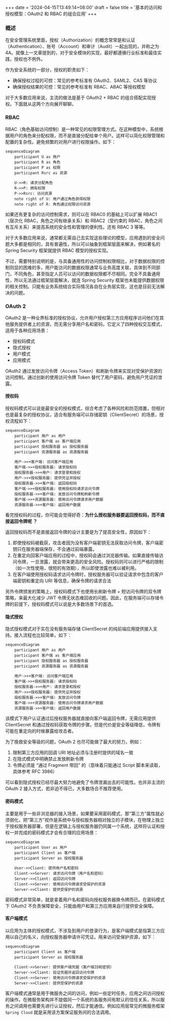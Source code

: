 +++
date = '2024-04-15T13:49:14+08:00'
draft = false
title = '基本的访问和授权模型：OAuth2 和 RBAC 的组合应用'
+++

### 概述

在安全管理系统里面，授权（Authorization）的概念常常是和认证（Authentication）、账号（Account）和审计（Audit）一起出现的，并称之为 4A。就像上一文章提到的，对于安全模块的实现，最好都遵循行业标准和最佳实践，授权也不例外。

作为安全系统的一部分，授权的职责如下：

* 确保授权过程的可控：常见的参考标准有 OAuth2、SAML2、CAS 等协议
* 确保授权结果的可控：常见的参考标准有 RBAC、ABAC 等授权模型

对于大多数应用来说，主流的做法是基于 OAuth2 + RBAC 的组合搭配实现授权。下面就从这两个方向展开聊聊。



### RBAC

RBAC（角色基础访问控制）是一种常见的权限管理方式。在这种模型中，系统根据用户的角色来分配权限，而不是直接分配给单个用户。这样可以简化权限管理和配置的复杂性。避免频繁的对用户进行权限操作。如下：

```mermaid
sequenceDiagram
    participant U as 用户
    participant R as 角色
    participant P as 权限
    participant Rsrc as 资源

    U->>R: 请求分配角色
    R->>P: 拥有权限
    P->>Rsrc: 访问资源
    note right of U: 用户通过角色获得权限
    note right of R: 角色通过权限访问资源
```

如果还有更复杂的访问控制需求，则可以在 RBAC0 的基础上可以扩展 RBAC1 （层次化 RBAC，角色之间有继承关系）和 RBAC2（受约束的 RBAC，角色之间有互斥关系）来提高系统的安全性和管理的便利性。还有 RBAC 3 等等。

对于大多数应用来说，通常都无需自己去实现这些理论的模型，应用遇到的安全问题大多都是相同的，具有普遍性，所以可以抽象到框架层面来解决，例如著名的 Spring Security 框架就提供 RBAC 模型的授权实现。

不过，需要特别说明的是，与具备通用性的访问控制权限相比，对于数据权限的控制则显的困难的多，用户能访问的数据权限通常与业务高度关联，具体到不同部门，不同角色，甚至指定人员可以访问的数据权限都不尽相同。完全不具备通用性，所以无法通过框架层面解决，就连 Spring Security 框架也未能提供数据权限的相关控制。只能有业务系统结合实际情况各自在业务层实现，这也是目前无法解决的问题。



### OAuth 2

OAuth2 是一种业界标准的授权协议，允许用户授权第三方应用程序访问他们在其他服务提供者上的资源，而无需分享用户名和密码，它定义了四种授权交互模式，适用于各种应用场景：

* 授权码模式
* 隐式授权
* 用户模式
* 应用模式

OAuth2 通过发放访问令牌（Access Token）和刷新令牌来实现对受保护资源的访问控制。通过创新的使用访问令牌 Token 替代了用户密码，避免用户凭证的泄露。



#### 授权码

授权码模式可以说是最安全的授权模式，综合考虑了各种风险和防范措置，但相对也是最复杂的授权协议，适合有服务端可以存储密钥（ClientSecret）的场景，授权流程如下：

```mermaid
sequenceDiagram
    participant 用户 as 用户
    participant 客户端 as 客户端应用
    participant 授权服务器 as 授权服务器
    participant 资源服务器 as 资源服务器

    用户->>+客户端: 访问客户端应用
    客户端->>+授权服务器: 请求授权码
    授权服务器->>+用户: 请求登录和授权
    用户->>+授权服务器: 提供凭证并授权
    授权服务器->>+客户端: 返回授权码
    客户端->>+授权服务器: 使用授权码请求访问令牌
    授权服务器->>+客户端: 发放访问令牌和刷新令牌
    客户端->>+资源服务器: 使用访问令牌请求用户数据
    资源服务器->>+客户端: 返回用户数据

```

看完授权码的过程，你可能会觉得好奇：**为什么授权服务器要返回授权码，而不直接返回令牌呢 ？**

返回授权码而不是直接返回令牌的设计主要是为了提高安全性，原因如下：

1. 即使授权码被截获，攻击者因为没有客户端密钥无法获取访问令牌，客户端密钥只在服务器端保存，不会通过前端暴露。
2. 在重定向回客户端应用的过程中，授权码会通过浏览器传输。如果直接传输访问令牌，一旦泄露，就会带来更高的安全风险。授权码则可以进行严格的限制（如一次性使用，很短的有效期），所以即使泄露也难以被利用。
3. 在客户端使用授权码请求访问令牌时，授权服务器可以验证请求中包含的客户端密钥和重定向 URI 等信息，确保令牌的请求合法

另外令牌颁发的策略上，授权码模式下也使用长刷新令牌 + 短访问令牌的双令牌策略，来最大化减少 JWT 令牌无状态难回收的问题。因此，在服务端可以存储令牌的前提下，授权码模式可以说是大多数场景下的首选。



#### 隐式授权

隐式授权模式对于实在没有服务端存储 ClientSecret 的纯前端应用提供接入支持。接入流程也比较简单，如下：

```mermaid
sequenceDiagram
    participant 用户 as 用户
    participant 客户端 as 客户端应用
    participant 授权服务器 as 授权服务器
    participant 资源服务器 as 资源服务器

    用户->>+客户端: 访问客户端应用
    客户端->>+授权服务器: 请求授权码
    授权服务器->>+用户: 请求登录和授权
    用户->>+授权服务器: 提供凭证并授权
    授权服务器->>+客户端: 发放访问令牌
    客户端->>+资源服务器: 使用访问令牌请求用户数据
    资源服务器->>+客户端: 返回用户数据

```

该模式下用户认证通过后授权服务器就直接向客户端返回令牌，无需应用提供 ClientSecret 和通过授权码获取令牌的步骤。但是代价是安全等级降低，令牌有可能在重定向的时候暴露给攻击者。

为了挽救安全等级的问题，OAuth 2 也尽可能做了最大的努力，例如：

1. 限制第三方应用的回调 URI 地址必须与注册时提供的域名一致
2. 在隐式模式中明确禁止发放刷新令牌
3. 令牌必须是 “通过 Fragment 带回” 的（意味着只能通过 Script 脚本来读取，具体参考 RFC 3986）

可以看到隐式授权已经尽最大努力地避免了令牌泄漏出去的可能性。也并非主流的 OAuth 2 接入方式，若非迫不得已，大多数场合不推荐使用。



#### 密码模式

主要是用于一些非浏览器的接入场景，如果要采用密码模式，那“第三方”属性就必须弱化，把“第三方”视作是系统中与授权服务器相对独立的子模块，在物理上独立于授权服务器部署，但是在逻辑上与授权服务器仍同属一个系统，这样将认证和授权一并完成的密码模式才会有合理的应用场景：

```mermaid
sequenceDiagram
    participant User as 用户
    participant Client as 客户端
    participant Server as 授权服务器

    User->>Client: 提供用户名和密码
    Client->>Server: 请求访问令牌（用户名和密码）
    Server->>Client: 返回访问令牌
    Client->>Server: 使用访问令牌请求受保护的资源
    Server->>Client: 提供受保护的资源
```

密码模式非常简单，就是拿着用户名和密码向授权服务器换令牌而已。在密码模式下 OAuth2 不负责保障安全，只能由用户和第三方应用来自行提供安全保障。



#### 客户端模式

以应用为主体的授权模式，不涉及到用户的登录行为，是客户端模式是指第三方应用以自己的名义，向授权服务器申请许可凭证。用来访问受保护资源，如下：

```mermaid
sequenceDiagram
    participant Client as 客户端
    participant Server as 授权服务器

    Client->>Server: 提供客户端凭据（客户端ID和密钥）
    Server->>Client: 验证凭据并返回访问令牌
    Client->>Server: 使用访问令牌请求受保护的资源
    Server->>Client: 提供受保护的资源
```

客户端模式通常是用于微服务之间的访问，例如一些定时任务，应用之间访问授权的操作。在微服务架构并不提倡同一个系统的各服务间有默认的信任关系，所以服务之间调用也需要先进行认证授权，然后才能通信。例如应用层常见的微服务框架 `Spring Cloud` 就是采用该方案保证服务间的合法调用。
